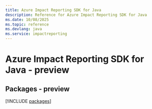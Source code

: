```yaml
---
title: Azure Impact Reporting SDK for Java
description: Reference for Azure Impact Reporting SDK for Java
ms.date: 10/08/2025
ms.topic: reference
ms.devlang: java
ms.service: impactreporting
---
```

# Azure Impact Reporting SDK for Java - preview
## Packages - preview
[!INCLUDE [packages](impact-reporting-index.md)]